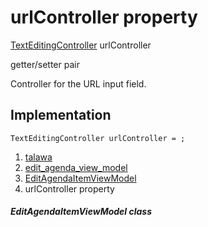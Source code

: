 
<div>

# urlController property

</div>


[TextEditingController](https://api.flutter.dev/flutter/widgets/TextEditingController-class.html)
urlController


getter/setter pair




Controller for the URL input field.



## Implementation

``` language-dart
TextEditingController urlController = ;
```







1.  [talawa](../../index.html)
2.  [edit_agenda_view_model](../../view_model_after_auth_view_models_event_view_models_edit_agenda_view_model/)
3.  [EditAgendaItemViewModel](../../view_model_after_auth_view_models_event_view_models_edit_agenda_view_model/EditAgendaItemViewModel-class.html)
4.  urlController property

##### EditAgendaItemViewModel class







